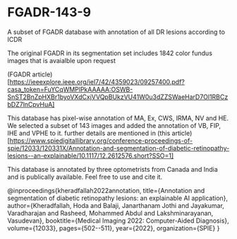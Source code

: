 # FGADR-143-9
A subset of FGADR database with annotation of all DR lesions according to ICDR

The original FGADR in its segmentation set includes 1842 color fundus images that is avaialble upon request

(FGADR article)[https://ieeexplore.ieee.org/iel7/42/4359023/09257400.pdf?casa_token=FuYCqWMPlPkAAAAA:OSWB-SnST2BnZpHXBr1byoVXdCxjVVQpBUkzVU41W0u3dZZSWaeHarD7Ol1RBCzbDZ7lnCpvHuA]

This database has pixel-wise annotation of MA, Ex, CWS, IRMA, NV and HE. We selected a subset of 143 images and added the annotation of VB, FIP, IHE and VPHE to it. further details are mentioned in (this article)[https://www.spiedigitallibrary.org/conference-proceedings-of-spie/12033/120331X/Annotation-and-segmentation-of-diabetic-retinopathy-lesions--an-explainable/10.1117/12.2612576.short?SSO=1]

This database is annotated by three optometrists from Canada and India and is publically available. Feel free to use and cite it.

@inproceedings{kheradfallah2022annotation,
  title={Annotation and segmentation of diabetic retinopathy lesions: an explainable AI application},
  author={Kheradfallah, Hoda and Balaji, Janarthanam Jothi and Jayakumar, Varadharajan and Rasheed, Mohammed Abdul and Lakshminarayanan, Vasudevan},
  booktitle={Medical Imaging 2022: Computer-Aided Diagnosis},
  volume={12033},
  pages={502--511},
  year={2022},
  organization={SPIE}
}

